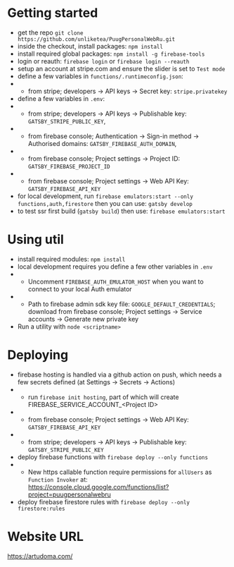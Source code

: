 # Getting started
- get the repo `git clone https://github.com/unliketea/PuugPersonalWebRu.git` 
- inside the checkout, install packages: `npm install`
- install required global packages: `npm install -g firebase-tools`
- login or reauth: `firebase login` or `firebase login --reauth`
- setup an account at stripe.com and ensure the slider is set to `Test mode`
- define a few variables in `functions/.runtimeconfig.json`:
- - from stripe; developers -> API keys -> Secret key: `stripe.privatekey`
- define a few variables in `.env`: 
- - from stripe; developers -> API keys -> Publishable key: `GATSBY_STRIPE_PUBLIC_KEY`, 
- - from firebase console; Authentication -> Sign-in method -> Authorised domains: `GATSBY_FIREBASE_AUTH_DOMAIN`, 
- - from firebase console; Project settings -> Project ID: `GATSBY_FIREBASE_PROJECT_ID`
- - from firebase console; Project settings -> Web API Key: `GATSBY_FIREBASE_API_KEY`
- for local development, run `firebase emulators:start --only functions,auth,firestore` then you can use: `gatsby develop`
- to test ssr first build (`gatsby build`) then use: `firebase emulators:start`

# Using util
- install required modules: `npm install`
- local development requires you define a few other variables in `.env`
- - Uncomment `FIREBASE_AUTH_EMULATOR_HOST` when you want to connect to your local Auth emulator
- - Path to firebase admin sdk key file: `GOOGLE_DEFAULT_CREDENTIALS`; download from firebase console; Project settings -> Service accounts -> Generate new private key
- Run a utility with `node <scriptname>`

# Deploying
- firebase hosting is handled via a github action on push, which needs a few secrets defined (at Settings -> Secrets -> Actions)
- - run `firebase init hosting`, part of which will create FIREBASE_SERVICE_ACCOUNT_&lt;Project ID&gt;
- - from firebase console; Project settings -> Web API Key: `GATSBY_FIREBASE_API_KEY`
- - from stripe; developers -> API keys -> Publishable key: `GATSBY_STRIPE_PUBLIC_KEY`
- deploy firebase functions with `firebase deploy --only functions`
- - New https callable function require permissions for `allUsers` as `Function Invoker` at: https://console.cloud.google.com/functions/list?project=puugpersonalwebru
- deploy firebase firestore rules with `firebase deploy --only firestore:rules`

# Website URL
https://artudoma.com/